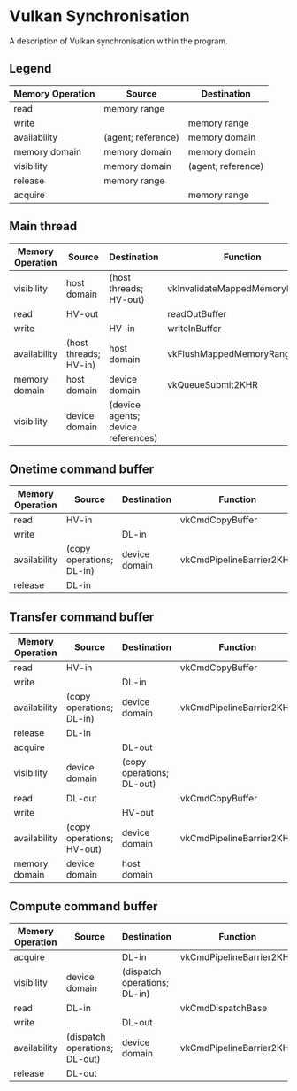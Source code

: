 # Vulkan Synchronisation

A description of Vulkan synchronisation within the program.

## Legend

| Memory Operation | Source             | Destination        |
| ---------------- | ------------------ | ------------------ |
| read             | memory range       |                    |
| write            |                    | memory range       |
| availability     | (agent; reference) | memory domain      |
| memory domain    | memory domain      | memory domain      |
| visibility       | memory domain      | (agent; reference) |
| release          | memory range       |                    |
| acquire          |                    | memory range       |

## Main thread

| Memory Operation | Source                | Destination                        | Function                       |
| ---------------- | --------------------- | ---------------------------------- | ------------------------------ |
| visibility       | host domain           | (host threads; HV-out)             | vkInvalidateMappedMemoryRanges |
| read             | HV-out                |                                    | readOutBuffer                  |
| write            |                       | HV-in                              | writeInBuffer                  |
| availability     | (host threads; HV-in) | host domain                        | vkFlushMappedMemoryRanges      |
| memory domain    | host domain           | device domain                      | vkQueueSubmit2KHR              |
| visibility       | device domain         | (device agents; device references) |                                |

## Onetime command buffer

| Memory Operation | Source                   | Destination   | Function                 |
| ---------------- | ------------------------ | ------------- | ------------------------ |
| read             | HV-in                    |               | vkCmdCopyBuffer          |
| write            |                          | DL-in         |                          |
| availability     | (copy operations; DL-in) | device domain | vkCmdPipelineBarrier2KHR |
| release          | DL-in                    |               |                          |

## Transfer command buffer

| Memory Operation | Source                    | Destination               | Function                 |
| ---------------- | ------------------------- | ------------------------- | ------------------------ |
| read             | HV-in                     |                           | vkCmdCopyBuffer          |
| write            |                           | DL-in                     |                          |
| availability     | (copy operations; DL-in)  | device domain             | vkCmdPipelineBarrier2KHR |
| release          | DL-in                     |                           |                          |
| acquire          |                           | DL-out                    |                          |
| visibility       | device domain             | (copy operations; DL-out) |                          |
| read             | DL-out                    |                           | vkCmdCopyBuffer          |
| write            |                           | HV-out                    |                          |
| availability     | (copy operations; HV-out) | device domain             | vkCmdPipelineBarrier2KHR |
| memory domain    | device domain             | host domain               |                          |

## Compute command buffer

| Memory Operation | Source                        | Destination                  | Function                 |
| ---------------- | ----------------------------- | ---------------------------- | ------------------------ |
| acquire          |                               | DL-in                        | vkCmdPipelineBarrier2KHR |
| visibility       | device domain                 | (dispatch operations; DL-in) |                          |
| read             | DL-in                         |                              | vkCmdDispatchBase        |
| write            |                               | DL-out                       |                          |
| availability     | (dispatch operations; DL-out) | device domain                | vkCmdPipelineBarrier2KHR |
| release          | DL-out                        |                              |                          |
